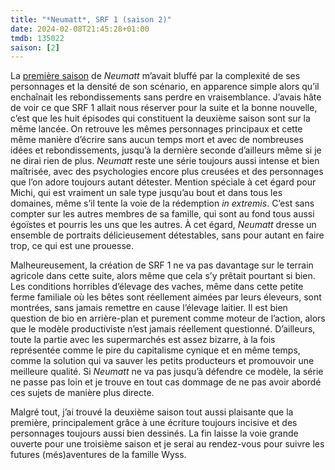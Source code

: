 ```yaml
---
title: "*Neumatt*, SRF 1 (saison 2)"
date: 2024-02-08T21:45:28+01:00
tmdb: 135022 
saison: [2]
---
```


La [première saison](https://nicolasfurno.fr/serie/neumatt-srf-1/) de *Neumatt* m’avait bluffé par la complexité de ses personnages et la densité de son scénario, en apparence simple alors qu’il enchaînait les rebondissements sans perdre en vraisemblance. J’avais hâte de voir ce que SRF 1 allait nous réserver pour la suite et la bonne nouvelle, c’est que les huit épisodes qui constituent la deuxième saison sont sur la même lancée. On retrouve les mêmes personnages principaux et cette même manière d’écrire sans aucun temps mort et avec de nombreuses idées et rebondissements, jusqu’à la dernière seconde d’ailleurs même si je ne dirai rien de plus. *Neumatt* reste une série toujours aussi intense et bien maîtrisée, avec des psychologies encore plus creusées et des personnages que l’on adore toujours autant détester. Mention spéciale à cet égard pour Michi, qui est vraiment un sale type jusqu’au bout et dans tous les domaines, même s’il tente la voie de la rédemption *in extremis*. C’est sans compter sur les autres membres de sa famille, qui sont au fond tous aussi égoïstes et pourris les uns que les autres. À cet égard, *Neumatt* dresse un ensemble de portraits délicieusement détestables, sans pour autant en faire trop, ce qui est une prouesse.

Malheureusement, la création de SRF 1 ne va pas davantage sur le terrain agricole dans cette suite, alors même que cela s’y prêtait pourtant si bien. Les conditions horribles d’élevage des vaches, même dans cette petite ferme familiale où les bêtes sont réellement aimées par leurs éleveurs, sont montrées, sans jamais remettre en cause l’élevage laitier. Il est bien question de bio en arrière-plan et purement comme moteur de l’action, alors que le modèle productiviste n’est jamais réellement questionné. D’ailleurs, toute la partie avec les supermarchés est assez bizarre, à la fois représentée comme le pire du capitalisme cynique et en même temps, comme la solution qui va sauver les petits producteurs et promouvoir une meilleure qualité. Si *Neumatt* ne va pas jusqu’à défendre ce modèle, la série ne passe pas loin et je trouve en tout cas dommage de ne pas avoir abordé ces sujets de manière plus directe. 

Malgré tout, j’ai trouvé la deuxième saison tout aussi plaisante que la première, principalement grâce à une écriture toujours incisive et des personnages toujours aussi bien dessinés. La fin laisse la voie grande ouverte pour une troisième saison et je serai au rendez-vous pour suivre les futures (més)aventures de la famille Wyss.

